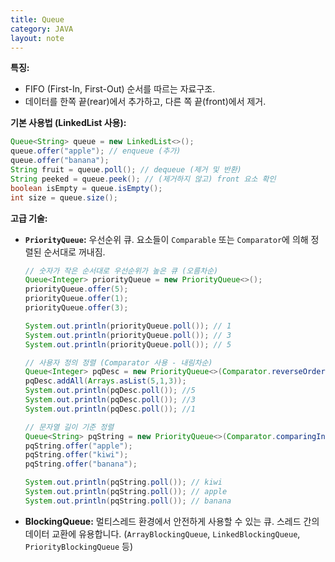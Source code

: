 ```yaml
---
title: Queue
category: JAVA
layout: note
---
```


**특징:**

- FIFO (First-In, First-Out) 순서를 따르는 자료구조.
- 데이터를 한쪽 끝(rear)에서 추가하고, 다른 쪽 끝(front)에서 제거.

**기본 사용법 (LinkedList 사용):**

```java
Queue<String> queue = new LinkedList<>();
queue.offer("apple"); // enqueue (추가)
queue.offer("banana");
String fruit = queue.poll(); // dequeue (제거 및 반환)
String peeked = queue.peek(); // (제거하지 않고) front 요소 확인
boolean isEmpty = queue.isEmpty();
int size = queue.size();
```

**고급 기술:**

- **`PriorityQueue`:** 우선순위 큐. 요소들이 `Comparable` 또는 `Comparator`에 의해 정렬된 순서대로 꺼내짐.
    
    ```java
    // 숫자가 작은 순서대로 우선순위가 높은 큐 (오름차순)
    Queue<Integer> priorityQueue = new PriorityQueue<>();
    priorityQueue.offer(5);
    priorityQueue.offer(1);
    priorityQueue.offer(3);
    
    System.out.println(priorityQueue.poll()); // 1
    System.out.println(priorityQueue.poll()); // 3
    System.out.println(priorityQueue.poll()); // 5
    
    // 사용자 정의 정렬 (Comparator 사용 - 내림차순)
    Queue<Integer> pqDesc = new PriorityQueue<>(Comparator.reverseOrder());
    pqDesc.addAll(Arrays.asList(5,1,3));
    System.out.println(pqDesc.poll()); //5
    System.out.println(pqDesc.poll()); //3
    System.out.println(pqDesc.poll()); //1
    
    // 문자열 길이 기준 정렬
    Queue<String> pqString = new PriorityQueue<>(Comparator.comparingInt(String::length));
    pqString.offer("apple");
    pqString.offer("kiwi");
    pqString.offer("banana");
    
    System.out.println(pqString.poll()); // kiwi
    System.out.println(pqString.poll()); // apple
    System.out.println(pqString.poll()); // banana
    ```
    
- **BlockingQueue:** 멀티스레드 환경에서 안전하게 사용할 수 있는 큐. 스레드 간의 데이터 교환에 유용합니다. (`ArrayBlockingQueue`, `LinkedBlockingQueue`, `PriorityBlockingQueue` 등)